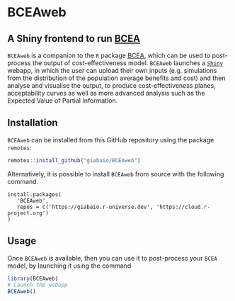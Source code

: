 # BCEAweb
## A Shiny frontend to run [BCEA](https://github.com/giabaio/BCEA)

`BCEAweb` is a companion to the `R` package [BCEA](https://github.com/giabaio/BCEA), which can be used to post-process the output of cost-effectiveness model. `BCEAweb` launches a [`Shiny`](https://shiny.posit.co/) webapp, in which the user can upload their own inputs (e.g. simulations from the distribution of the population average benefits and cost) and then analyse and visualise the output, to produce cost-effectiveness planes, acceptability curves as well as more advanced analysis such as the Expected Value of Partial Information.

## Installation
`BCEAweb` can be installed from this GitHub repository using the package `remotes`:
```R
remotes::install_github("giabaio/BCEAweb")
```
Alternatively, it is possible to install `BCEAweb` from source with the following command.
```
install.packages(
   'BCEAweb', 
   repos = c('https://giabaio.r-universe.dev', 'https://cloud.r-project.org')
)
```

## Usage
Once `BCEAweb` is available, then you can use it to post-process your `BCEA` model,  by launching it using the command
```R
library(BCEAweb)
# Launch the webapp
BCEAweb()
```


